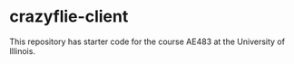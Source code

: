 # crazyflie-client
This repository has starter code for the course AE483 at the University of Illinois.
